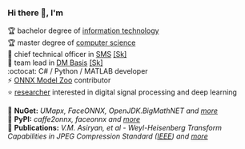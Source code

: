 ### Hi there 👋, I'm

🏆 bachelor degree of [information technology](https://mtuci.ru/?lang=en)  
🏆 master degree of [computer science](https://en.misis.ru/)  
🔭 chief technical officer in [SMS](https://smartmealservice.com/en/home-2) [[Sk]](https://sk.ru/)  
🔭 team lead in [DM Basis](https://www.basisauto.ru/) [[Sk]](https://sk.ru/)  
:octocat: C# / Python / MATLAB developer  
⚡ [ONNX Model Zoo](https://github.com/onnx/models) contributor  
⭐ [researcher](https://www.researchgate.net/profile/Valery_Asiryan) interested in digital signal processing and deep learning  

💎 **NuGet:** *UMapx, FaceONNX, OpenJDK.BigMathNET and [more](https://www.nuget.org/profiles/asiryan)*  
💎 **PyPI:** *caffe2onnx, faceonnx and [more](https://pypi.org/user/asiryan/)*  
💎 **Publications:** *V.M. Asiryan, et al - Weyl-Heisenberg Transform Capabilities in JPEG Compression Standard ([IEEE](https://ieeexplore.ieee.org/document/9455005)) and [more](Publications)*  

<!--
**asiryan/asiryan** is a ✨ _special_ ✨ repository because its `README.md` (this file) appears on your GitHub profile.

Here are some ideas to get you started:

- 🔭 I’m currently working on ...
- 🌱 I’m currently learning ...
- 👯 I’m looking to collaborate on ...
- 🤔 I’m looking for help with ...
- 💬 Ask me about ...
- 📫 How to reach me: ...
- 😄 Pronouns: ...
- ⚡ Fun fact: ...
-->
